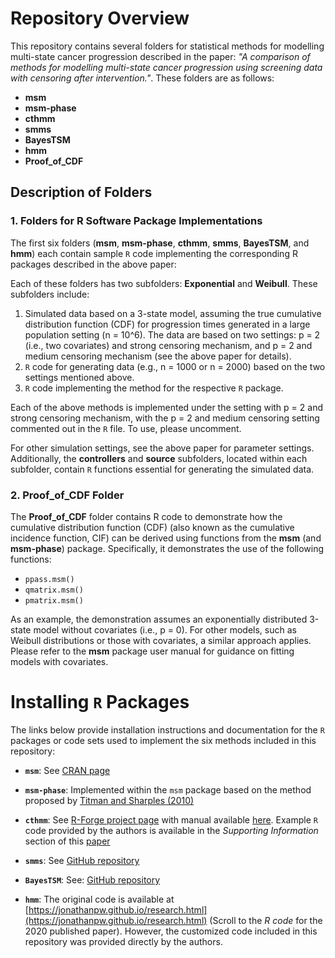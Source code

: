 # Repository Overview

This repository contains several folders for statistical methods for modelling multi-state cancer progression described in the paper: *"A comparison of methods for modelling multi-state cancer progression using screening data with censoring after intervention."*. These folders are as follows: 

- **msm**
- **msm-phase**
- **cthmm**
- **smms**
- **BayesTSM**
- **hmm**
- **Proof_of_CDF**

## Description of Folders

### **1. Folders for R Software Package Implementations**
The first six folders (**msm**, **msm-phase**, **cthmm**, **smms**, **BayesTSM**, and **hmm**) each contain sample `R` code implementing the corresponding R packages described in the above paper:  


Each of these folders has two subfolders: **Exponential** and **Weibull**. These subfolders include:

1. Simulated data based on a 3-state model, assuming the true cumulative distribution function (CDF) for progression times generated in a large population setting (n = 10^6). The data are based on two settings: p = 2 (i.e., two covariates) and strong censoring mechanism, and p = 2 and medium censoring mechanism (see the above paper for details).
2. `R` code for generating data (e.g., n = 1000 or n = 2000) based on the two settings mentioned above.
3. `R` code implementing the method for the respective `R` package.

Each of the above methods is implemented under the setting with p = 2 and strong censoring mechanism, with the p = 2 and medium censoring setting commented out in the `R` file.  To use, please uncomment.


For other simulation settings, see the above paper for parameter settings.  Additionally, the **controllers** and **source** subfolders, located within each subfolder, contain `R` functions essential for generating the simulated data.

### **2. Proof_of_CDF Folder**
The **Proof_of_CDF** folder contains R code to demonstrate how the cumulative distribution function (CDF) (also known as the cumulative incidence function, CIF) can be derived using functions from the **msm** (and **msm-phase**) package. Specifically, it demonstrates the use of the following functions:

- `ppass.msm()`
- `qmatrix.msm()`
- `pmatrix.msm()`

As an example, the demonstration assumes an exponentially distributed 3-state model without covariates (i.e., p = 0). For other models, such as Weibull distributions or those with covariates, a similar approach applies. Please refer to the **msm** package user manual for guidance on fitting models with covariates.


# Installing  `R` Packages

The links below provide installation instructions and documentation for the `R` packages or code sets used to implement the six methods included in this repository:

* **`msm`**: See  [CRAN page](https://cran.r-project.org/web/packages/msm/index.html)

* **`msm-phase`**: Implemented within the `msm` package based on the method proposed by [Titman and Sharples (2010)](https://doi.org/10.1111/j.1541-0420.2009.01339.x)

* **`cthmm`**: See [R-Forge project page](https://r-forge.r-project.org/R/?group_id=1410) with manual available  [here](https://research.fredhutch.org/content/dam/stripe/etzioni/files/cthmm%20manual.pdf).  Example `R` code provided by the authors is available in the *Supporting Information* section of this [paper](https://onlinelibrary.wiley.com/doi/10.1111/biom.12252?msockid=03ab8c882dc66c933e759a8c2c146d2e)

* **`smms`**: See  [GitHub repository](https://github.com/NorskRegnesentral/smms)

* **`BayesTSM`**: See:  [GitHub repository](https://github.com/thomasklausch2/BayesTSM)

* **`hmm`**: The original code is available at [https://jonathanpw.github.io/research.html](https://jonathanpw.github.io/research.html)
  (Scroll to the *R code* for the 2020 published paper). However, the customized code included in this repository was provided directly by the authors.


